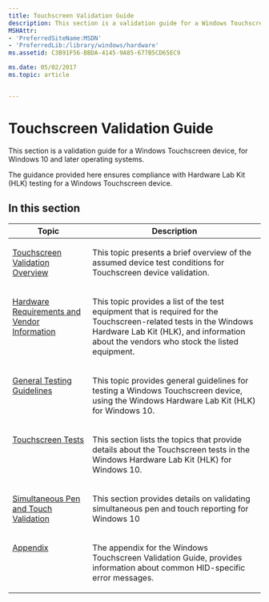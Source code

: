 ```yaml
---
title: Touchscreen Validation Guide
description: This section is a validation guide for a Windows Touchscreen device, for Windows 10 and later operating systems.
MSHAttr:
- 'PreferredSiteName:MSDN'
- 'PreferredLib:/library/windows/hardware'
ms.assetid: C3B91F56-BBDA-4145-9A85-677B5CD65EC9

ms.date: 05/02/2017
ms.topic: article


---
```


# Touchscreen Validation Guide


This section is a validation guide for a Windows Touchscreen device, for Windows 10 and later operating systems.

The guidance provided here ensures compliance with Hardware Lab Kit (HLK) testing for a Windows Touchscreen device.

## In this section


<table>
<thead valign="bottom">
<tr class="header">
<th>Topic</th>
<th>Description</th>
</tr>
</thead>
<tbody valign="top">
<tr class="odd">
<td><p><a href="touchscreen-validation-overview.md" data-raw-source="[Touchscreen Validation Overview](touchscreen-validation-overview.md)">Touchscreen Validation Overview</a></p></td>
<td><p>This topic presents a brief overview of the assumed device test conditions for Touchscreen device validation.</p></td>
</tr>
<tr class="even">
<td><p><a href="touchscreen-hardware-requirements-and-vendor-information.md" data-raw-source="[Hardware Requirements and Vendor Information](touchscreen-hardware-requirements-and-vendor-information.md)">Hardware Requirements and Vendor Information</a></p></td>
<td><p>This topic provides a list of the test equipment that is required for the Touchscreen-related tests in the Windows Hardware Lab Kit (HLK), and information about the vendors who stock the listed equipment.</p></td>
</tr>
<tr class="odd">
<td><p><a href="touchscreen-general-testing-guidelines.md" data-raw-source="[General Testing Guidelines](touchscreen-general-testing-guidelines.md)">General Testing Guidelines</a></p></td>
<td><p>This topic provides general guidelines for testing a Windows Touchscreen device, using the Windows Hardware Lab Kit (HLK) for Windows 10.</p></td>
</tr>
<tr class="even">
<td><p><a href="touchscreen-tests.md" data-raw-source="[Touchscreen Tests](touchscreen-tests.md)">Touchscreen Tests</a></p></td>
<td><p>This section lists the topics that provide details about the Touchscreen tests in the Windows Hardware Lab Kit (HLK) for Windows 10.</p></td>
</tr>
<tr class="odd">
<td><p><a href="simultaneous-pen-and-touch-validation.md" data-raw-source="[Simultaneous Pen and Touch Validation](simultaneous-pen-and-touch-validation.md)">Simultaneous Pen and Touch Validation</a></p></td>
<td><p>This section provides details on validating simultaneous pen and touch reporting for Windows 10</p></td>
</tr>
<tr class="even">
<td><p><a href="touchscreen-appendix.md" data-raw-source="[Appendix](touchscreen-appendix.md)">Appendix</a></p></td>
<td><p>The appendix for the Windows Touchscreen Validation Guide, provides information about common HID-specific error messages.</p></td>
</tr>
</tbody>
</table>
